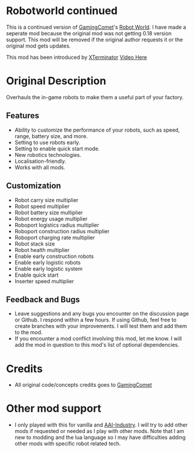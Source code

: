 # Robotworld continued

This is a continued version of [GamingComet](https://mods.factorio.com/user/GamingComet)'s [Robot World](https://mods.factorio.com/mod/robotworld). I have made a seperate mod because the original mod was not getting 0.18 version support. This mod will be removed if the original author requests it or the original mod gets updates.

This mod has been introduced by [XTerminator](https://www.youtube.com/@Xterminator) [Video Here](https://www.youtube.com/watch?v=nYdQiyt5c_M)

# Original Description

Overhauls the in-game robots to make them a useful part of your factory.

## Features
* Ability to customize the performance of your robots, such as speed, range, battery size, and more.
* Setting to use robots early.
* Setting to enable quick start mode.
* New robotics technologies.
* Localisation-friendly.
* Works with all mods.

## Customization
* Robot carry size multiplier
* Robot speed multiplier
* Robot battery size multiplier
* Robot energy usage multiplier
* Roboport logistics radius multiplier
* Roboport construction radius multiplier
* Roboport charging rate multiplier
* Robot stack size
* Robot health multiplier
* Enable early construction robots
* Enable early logistic robots
* Enable early logistic system
* Enable quick start
* Inserter speed multiplier

## Feedback and Bugs
* Leave suggestions and any bugs you encounter on the discussion page or Github. I respond within a few hours. If using Github, feel free to create branches with your improvements. I will test them and add them to the mod.
* If you encounter a mod conflict involving this mod, let me know. I will add the mod in question to this mod's list of optional dependencies.

# Credits
* All original code/concepts credits goes to [GamingComet](https://mods.factorio.com/user/GamingComet)

# Other mod support

* I only played with this for vanilla and [AAI-Industry](https://mods.factorio.com/mod/aai-industry). I will try to add other mods if requested or needed as I play with other mods. Note that I am new to modding and the lua language so I may have difficulties adding other mods with specific robot related tech. 
